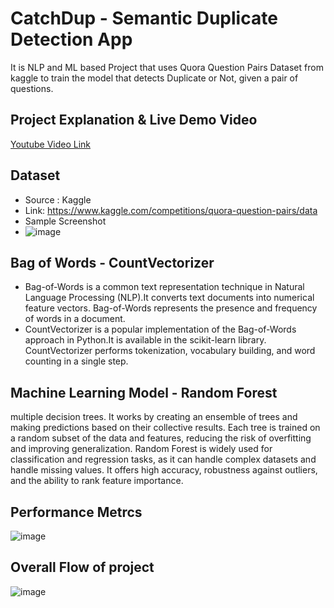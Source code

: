 # CatchDup - Semantic Duplicate Detection App
It is NLP and ML based Project that uses Quora Question Pairs Dataset from kaggle to train the model that detects Duplicate or Not, given a pair of questions.

## Project Explanation & Live Demo Video 
[Youtube Video Link](https://youtu.be/4Suxhji_LbQ)

## Dataset
- Source : Kaggle
- Link: https://www.kaggle.com/competitions/quora-question-pairs/data
- Sample Screenshot
- ![image](https://github.com/Balakrishnan000/Semantic-Duplicate-Detection/assets/70379877/911d5e12-982b-49ef-88e8-8bf8859a7d7e)

## Bag of Words - CountVectorizer
- Bag-of-Words is a common text representation technique in Natural Language Processing (NLP).It converts text documents into numerical feature vectors. Bag-of-Words represents the presence and frequency of words in a document.
- CountVectorizer is a popular implementation of the Bag-of-Words approach in Python.It is available in the scikit-learn library. CountVectorizer performs tokenization, vocabulary building, and word counting in a single step.

## Machine Learning Model - Random Forest
multiple decision trees. It works by creating an ensemble of trees and making predictions based on their collective results. Each tree is trained on a random subset of the data and features, reducing the risk of overfitting and improving generalization. Random Forest is widely used for classification and regression tasks, as it can handle complex datasets and handle missing values. It offers high accuracy, robustness against outliers, and the ability to rank feature importance.

## Performance Metrcs
![image](https://github.com/Balakrishnan000/Semantic-Duplicate-Detection/assets/70379877/d8f7a6ac-9ac0-400b-8623-057a433f4000)


## Overall Flow of project
![image](https://github.com/Balakrishnan000/Semantic-Duplicate-Detection/assets/70379877/6d62034c-cd95-4fee-859a-bf3c05edeaeb)

